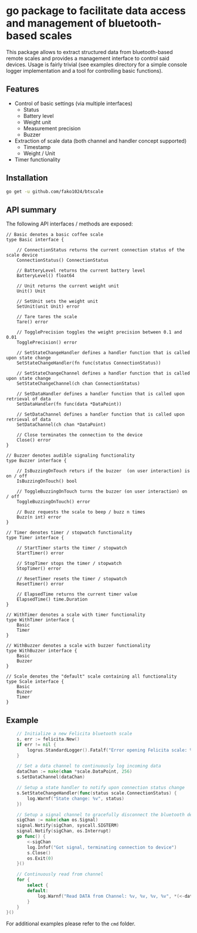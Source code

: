 # go package to facilitate data access and management of bluetooth-based scales
This package allows to extract structured data from bluetooth-based remote scales and provides a management interface to control said devices. Usage is fairly trivial (see examples directory for a simple console logger implementation and a tool for controlling basic functions).

## Features
- Control of basic settings (via multiple interfaces)
  - Status
  - Battery level
  - Weight unit
  - Measurement precision
  - Buzzer
- Extraction of scale data (both channel and handler concept supported)  
	- Timestamp
	- Weight / Unit
- Timer functionality

## Installation
```bash
go get -u github.com/fako1024/btscale
```

## API summary
The following API interfaces / methods are exposed:
```
// Basic denotes a basic coffee scale
type Basic interface {

	// ConnectionStatus returns the current connection status of the scale device
	ConnectionStatus() ConnectionStatus

	// BatteryLevel returns the current battery level
	BatteryLevel() float64

	// Unit returns the current weight unit
	Unit() Unit

	// SetUnit sets the weight unit
	SetUnit(unit Unit) error

	// Tare tares the scale
	Tare() error

	// TogglePrecision toggles the weight precision between 0.1 and 0.01
	TogglePrecision() error

	// SetStateChangeHandler defines a handler function that is called upon state change
	SetStateChangeHandler(fn func(status ConnectionStatus))

	// SetStateChangeChannel defines a handler function that is called upon state change
	SetStateChangeChannel(ch chan ConnectionStatus)

	// SetDataHandler defines a handler function that is called upon retrieval of data
	SetDataHandler(fn func(data *DataPoint))

	// SetDataChannel defines a handler function that is called upon retrieval of data
	SetDataChannel(ch chan *DataPoint)

	// Close terminates the connection to the device
	Close() error
}

// Buzzer denotes audible signaling functionality
type Buzzer interface {

	// IsBuzzingOnTouch returs if the buzzer  (on user interaction) is on / off
	IsBuzzingOnTouch() bool

	// ToggleBuzzingOnTouch turns the buzzer (on user interaction) on / off
	ToggleBuzzingOnTouch() error

	// Buzz requests the scale to beep / buzz n times
	Buzz(n int) error
}

// Timer denotes timer / stopwatch functionality
type Timer interface {

	// StartTimer starts the timer / stopwatch
	StartTimer() error

	// StopTimer stops the timer / stopwatch
	StopTimer() error

	// ResetTimer resets the timer / stopwatch
	ResetTimer() error

	// ElapsedTime returns the current timer value
	ElapsedTime() time.Duration
}

// WithTimer denotes a scale with timer functionality
type WithTimer interface {
	Basic
	Timer
}

// WithBuzzer denotes a scale with buzzer functionality
type WithBuzzer interface {
	Basic
	Buzzer
}

// Scale denotes the "default" scale containing all functionality
type Scale interface {
	Basic
	Buzzer
	Timer
}
```

## Example
```go
	// Initialize a new Felicita bluetooth scale
	s, err := felicita.New()
	if err != nil {
		logrus.StandardLogger().Fatalf("Error opening Felicita scale: %s", err)
	}

	// Set a data channel to continuously log incoming data
	dataChan := make(chan *scale.DataPoint, 256)
	s.SetDataChannel(dataChan)

	// Setup a state handler to notify upon connection status change
	s.SetStateChangeHandler(func(status scale.ConnectionStatus) {
		log.Warnf("State change: %v", status)
	})

	// Setup a signal channel to gracefully disconnect the bluetooth device upon termination
	sigChan := make(chan os.Signal)
	signal.Notify(sigChan, syscall.SIGTERM)
	signal.Notify(sigChan, os.Interrupt)
	go func() {
		<-sigChan
		log.Infof("Got signal, terminating connection to device")
		s.Close()
		os.Exit(0)
	}()

	// Continuously read from channel
	for {
		select {
		default:
			log.Warnf("Read DATA from Channel: %v, %v, %v, %v", *(<-dataChan), s.ConnectionStatus(), s.BatteryLevel(), s.IsBuzzingOnTouch())
		}
	}
}()
```
For additional examples please refer to the `cmd` folder.
